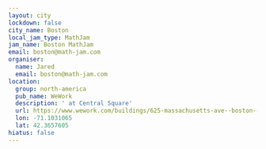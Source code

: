 ```yaml
---
layout: city
lockdown: false
city_name: Boston
local_jam_type: MathJam
jam_name: Boston MathJam
email: boston@math-jam.com
organiser:
  name: Jared
  email: boston@math-jam.com
location:
  group: north-america
  pub_name: WeWork
  description: ' at Central Square'
  url: https://www.wework.com/buildings/625-massachusetts-ave--boston--MA
  lon: -71.1031065
  lat: 42.3657605
hiatus: false
---
```

